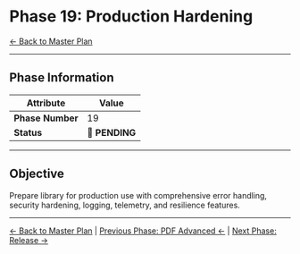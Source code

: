 ﻿# Phase 19: Production Hardening

[← Back to Master Plan](../MasterPlan.md)

---

## Phase Information

| Attribute | Value |
|-----------|-------|
| **Phase Number** | 19 |
| **Status** | 📅 **PENDING** |

---

## Objective

Prepare library for production use with comprehensive error handling, security hardening, logging, telemetry, and resilience features.

---

[← Back to Master Plan](../MasterPlan.md) | [Previous Phase: PDF Advanced ←](Phase-18.md) | [Next Phase: Release →](Phase-20.md)
